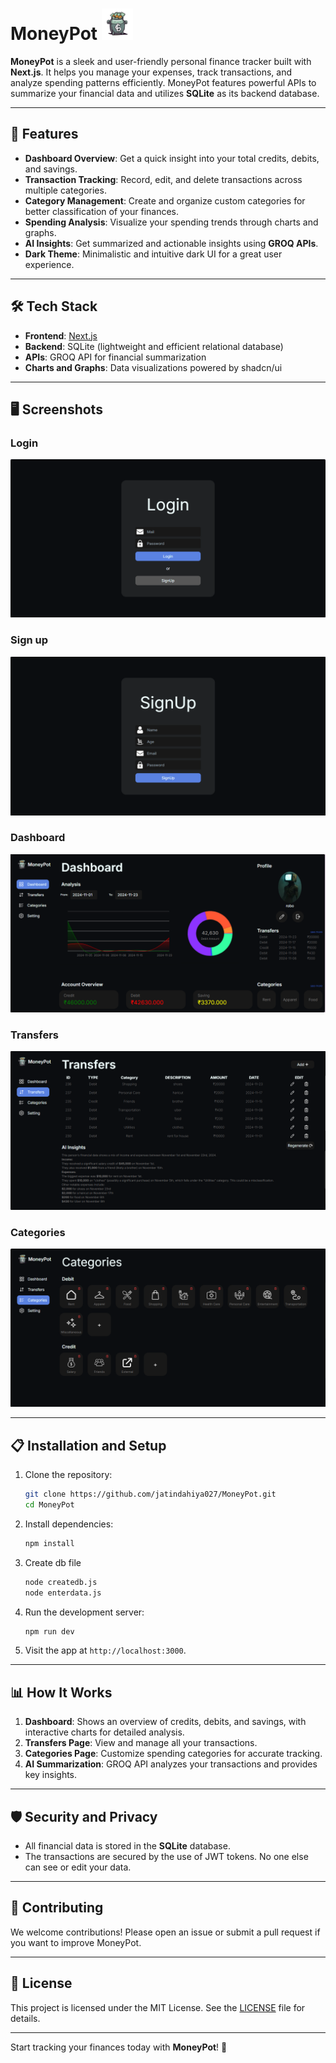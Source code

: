 # MoneyPot <img src="./readme/logo.png" alt="Alt Text" width="50" height="50">

**MoneyPot** is a sleek and user-friendly personal finance tracker built with **Next.js**. It helps you manage your expenses, track transactions, and analyze spending patterns efficiently. MoneyPot features powerful APIs to summarize your financial data and utilizes **SQLite** as its backend database.

---

## 🚀 Features

- **Dashboard Overview**: Get a quick insight into your total credits, debits, and savings.
- **Transaction Tracking**: Record, edit, and delete transactions across multiple categories.
- **Category Management**: Create and organize custom categories for better classification of your finances.
- **Spending Analysis**: Visualize your spending trends through charts and graphs.
- **AI Insights**: Get summarized and actionable insights using **GROQ APIs**.
- **Dark Theme**: Minimalistic and intuitive dark UI for a great user experience.

---

## 🛠️ Tech Stack

- **Frontend**: [Next.js](https://nextjs.org/)
- **Backend**: SQLite (lightweight and efficient relational database)
- **APIs**: GROQ API for financial summarization
- **Charts and Graphs**: Data visualizations powered by shadcn/ui

---


## 🖥️ Screenshots
### Login
![Dashboard](./readme/img%20(1).png)
### Sign up
![Dashboard](./readme/img%20(2).png)
### Dashboard
![Dashboard](./readme/img%20(3).png)

### Transfers
![Transfers](./readme/img%20(4).png)

### Categories
![Categories](./readme/img%20(5).png)

---

## 📋 Installation and Setup

1. Clone the repository:
   ```bash
   git clone https://github.com/jatindahiya027/MoneyPot.git
   cd MoneyPot
   ```

2. Install dependencies:
   ```bash
   npm install
   ```
3. Create db file
    ```bash
    node createdb.js
    node enterdata.js
    ```
4. Run the development server:
   ```bash
   npm run dev
   ```

5. Visit the app at `http://localhost:3000`.

---

## 📊 How It Works

1. **Dashboard**: Shows an overview of credits, debits, and savings, with interactive charts for detailed analysis.
2. **Transfers Page**: View and manage all your transactions.
3. **Categories Page**: Customize spending categories for accurate tracking.
4. **AI Summarization**: GROQ API analyzes your transactions and provides key insights.

---

## 🛡️ Security and Privacy

- All financial data is stored in the **SQLite** database.
- The transactions are secured by the use of JWT tokens. No one else can see or edit your data.

---

## 🌟 Contributing

We welcome contributions! Please open an issue or submit a pull request if you want to improve MoneyPot.

---

## 📄 License

This project is licensed under the MIT License. See the [LICENSE](./LICENSE) file for details.

---


Start tracking your finances today with **MoneyPot**! 💸

